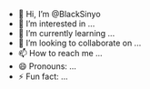- 👋 Hi, I’m @BlackSinyo
- 👀 I’m interested in ...
- 🌱 I’m currently learning ...
- 💞️ I’m looking to collaborate on ...
- 📫 How to reach me ...
- 😄 Pronouns: ...
- ⚡ Fun fact: ...

<!---
BlackSinyo/BlackSinyo is a ✨ special ✨ repository because its `README.md` (this file) appears on your GitHub profile.
You can click the Preview link to take a look at your changes.
--->
